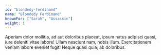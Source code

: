 ```yaml
---
id: "blondedy-ferdinand"
name: "Blondedy Ferdinand"
knownFor: ["Sarah", "Assassin"]
weight: 1
---
```

Aperiam dolor mollitia, ad aut doloribus placeat, ipsum natus adipisci quasi, iure deleniti vitae labore! Ullam nesciunt nam, nobis illum. Exercitationem veniam labore eveniet fugit! Neque quasi quia, ab doloribus.
